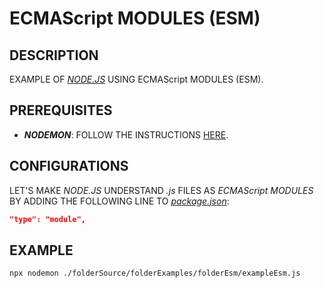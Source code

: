 # ECMAScript MODULES (ESM)

## DESCRIPTION

EXAMPLE OF [_NODE.JS_](https://nodejs.org) USING ECMAScript MODULES (ESM).

## PREREQUISITES

* **_NODEMON_**: FOLLOW THE INSTRUCTIONS [HERE](/folderSource/folderExamples/folderNodemon/README.md).

## CONFIGURATIONS

LET'S MAKE _NODE.JS_ UNDERSTAND _.js_ FILES AS _ECMAScript MODULES_ BY ADDING THE FOLLOWING LINE TO [_package.json_](/package.json):

```json
"type": "module",
```

## EXAMPLE

```bash
npx nodemon ./folderSource/folderExamples/folderEsm/exampleEsm.js
```
